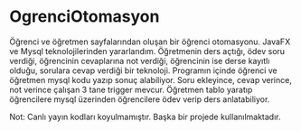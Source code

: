 # OgrenciOtomasyon
 
Öğrenci ve öğretmen sayfalarından oluşan bir öğrenci otomasyonu. JavaFX ve Mysql teknolojilerinden yararlandım. Öğretmenin ders açtığı, ödev soru verdiği, öğrencinin cevaplarına not verdiği, öğrencinin ise derse kayıtlı olduğu, sorulara cevap verdiği bir teknoloji. Programın içinde öğrenci ve öğretmen mysql kodu yazıp sonuç alabiliyor. Soru ekleyince, cevap verince, not verince çalışan 3 tane trigger mevcur. Öğretmen tablo yaratıp öğrencilere mysql üzerinden öğrencilere ödev verip ders anlatabiliyor.

Not: Canlı yayın kodları koyulmamıştır. Başka bir projede kullanılmaktadır.
